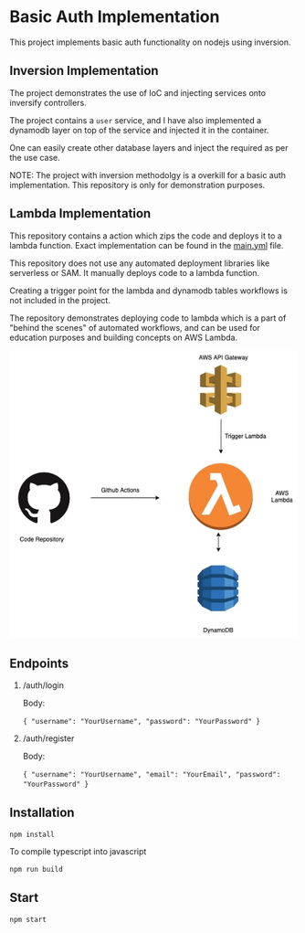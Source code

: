 # Basic Auth Implementation

This project implements basic auth functionality on nodejs using inversion.

## Inversion Implementation

The project demonstrates the use of IoC and injecting services onto inversify controllers.

The project contains a `user` service, and I have also implemented a dynamodb layer on top of the service and injected it in the container.

One can easily create other database layers and inject the required as per the use case.

NOTE: The project with inversion methodolgy is a overkill for a basic auth implementation. This repository is only for demonstration purposes.

## Lambda Implementation

This repository contains a action which zips the code and deploys it to a lambda function. Exact implementation can be found in the [main.yml](./.github/workflows/main.yml) file.

This repository does not use any automated deployment libraries like serverless or SAM. It manually deploys code to a lambda function.

Creating a trigger point for the lambda and dynamodb tables workflows is not included in the project.

The repository demonstrates deploying code to lambda which is a part of "behind the scenes" of automated workflows, and can be used for education purposes and building concepts on AWS Lambda.

![Implementation!](/docs/diagram.jpg)

## Endpoints

1. /auth/login

    Body:
     
    `
    {
        "username": "YourUsername",
        "password": "YourPassword"
    }
    `

2. /auth/register

    Body:
     
    `
    {
        "username": "YourUsername",
        "email": "YourEmail",
        "password": "YourPassword"
    }
    `

## Installation

    npm install

To compile typescript into javascript

    npm run build

## Start

    npm start